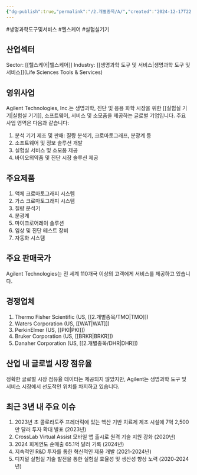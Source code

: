 ```yaml
---
{"dg-publish":true,"permalink":"/2.개별종목/A/","created":"2024-12-17T22:05:31.283+09:00","updated":"2025-06-03T20:05:57.307+09:00"}
---
```


#생명과학도구및서비스 #헬스케어 #실험실기기

## 산업섹터

Sector: [[헬스케어\|헬스케어]]
Industry: [[생명과학 도구 및 서비스\|생명과학 도구 및 서비스]](Life Sciences Tools & Services)

## 영위사업

Agilent Technologies, Inc.는 생명과학, 진단 및 응용 화학 시장을 위한 [[실험실 기기\|실험실 기기]], 소프트웨어, 서비스 및 소모품을 제공하는 글로벌 기업입니다. 주요 사업 영역은 다음과 같습니다:

1. 분석 기기 제조 및 판매: 질량 분석기, 크로마토그래프, 분광계 등
2. 소프트웨어 및 정보 솔루션 개발
3. 실험실 서비스 및 소모품 제공
4. 바이오의약품 및 진단 시장 솔루션 제공

## 주요제품

1. 액체 크로마토그래피 시스템
2. 가스 크로마토그래피 시스템
3. 질량 분석기
4. 분광계
5. 마이크로어레이 솔루션
6. 임상 및 진단 테스트 장비
7. 자동화 시스템

## 주요 판매국가

Agilent Technologies는 전 세계 110개국 이상의 고객에게 서비스를 제공하고 있습니다.

## 경쟁업체

1. Thermo Fisher Scientific (US, [[2.개별종목/TMO\|TMO]])
2. Waters Corporation (US, [[WAT\|WAT]])
3. PerkinElmer (US, [[PKI\|PKI]])
4. Bruker Corporation (US, [[BRKR\|BRKR]])
5. Danaher Corporation (US, [[2.개별종목/DHR\|DHR]])

## 산업 내 글로벌 시장 점유율

정확한 글로벌 시장 점유율 데이터는 제공되지 않았지만, Agilent는 생명과학 도구 및 서비스 시장에서 선도적인 위치를 차지하고 있습니다.

## 최근 3년 내 주요 이슈

1. 2023년 초 콜로라도주 프레더릭에 있는 핵산 기반 치료제 제조 시설에 7억 2,500만 달러 투자 확대 발표 (2023년)
2. CrossLab Virtual Assist 모바일 앱 출시로 원격 기술 지원 강화 (2020년)
3. 2024 회계연도 순매출 65.1억 달러 기록 (2024년)
4. 지속적인 R&D 투자를 통한 혁신적인 제품 개발 (2021-2024년)
5. 디지털 실험실 기술 발전을 통한 실험실 효율성 및 생산성 향상 노력 (2020-2024년)